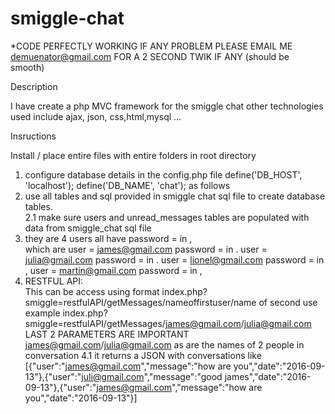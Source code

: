 # smiggle-chat                                                
                                                     
*CODE PERFECTLY WORKING IF ANY PROBLEM PLEASE EMAIL ME demuenator@gmail.com FOR A 2 SECOND TWIK IF ANY (should be smooth)

Description

I have create a php MVC framework for the smiggle chat other technologies used include ajax, json, css,html,mysql ...

  Insructions

Install / place entire files with entire folders in root directory

1. configure database details in the config.php file
	define('DB_HOST', 'localhost');
	define('DB_NAME', 'chat'); as follows
2. use all tables and sql provided in smiggle chat  sql file to create database tables.                                               
2.1 make sure users and unread_messages tables are populated with data from smiggle_chat sql file
3. they are 4 users all have password = in ,                                                
which are user = james@gmail.com
password = in . 
user = julia@gmail.com
password = in . 
user = lionel@gmail.com
password = in , 
user = martin@gmail.com
password = in , 
4. RESTFUL API:                                                                                  
This can be access using format index.php?smiggle=restfulAPI/getMessages/nameoffirstuser/name of second use
example index.php?smiggle=restfulAPI/getMessages/james@gmail.com/julia@gmail.com                           
LAST 2 PARAMETERS ARE IMPORTANT james@gmail.com/julia@gmail.com as are the names of 2 people in conversation
 4.1 it returns a JSON with conversations like                                                              
 [{"user":"james@gmail.com","message":"how are you","date":"2016-09-13"},{"user":"juli@gmail.com","message":"good james","date":"2016-09-13"},{"user":"james@gmail.com","message":"how are you","date":"2016-09-13"}]

